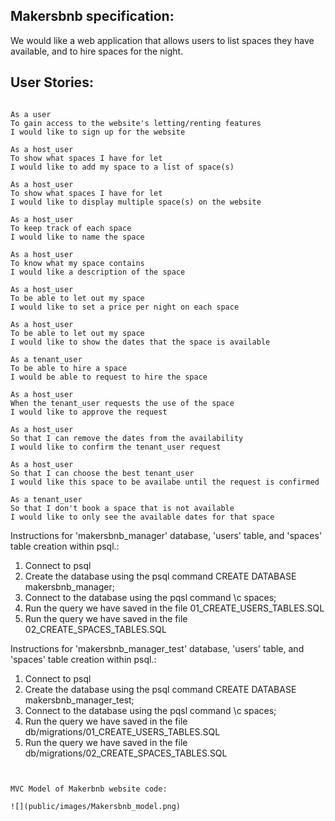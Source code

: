 <!-- A high level description of the project specification.
A user stories section (leave it blank for now). -->

## Makersbnb specification:

We would like a web application that allows users to list spaces they have available, and to hire spaces for the night.

<!-- We would like a web application that allows users to list spaces they have available, and to hire spaces for the night.

Headline specifications

Any signed-up user can list a new space.
Users can list multiple spaces.
Users should be able to name their space, provide a short description of the space, and a price per night.
Users should be able to offer a range of dates where their space is available.
Any signed-up user can request to hire any space for one night, and this should be approved by the user that owns that space.
Nights for which a space has already been booked should not be available for users to book that space.
Until a user has confirmed a booking request, that space can still be booked for that night. -->


## User Stories:
````

As a user
To gain access to the website's letting/renting features
I would like to sign up for the website

As a host_user
To show what spaces I have for let
I would like to add my space to a list of space(s)

As a host_user
To show what spaces I have for let
I would like to display multiple space(s) on the website

As a host_user
To keep track of each space
I would like to name the space

As a host_user
To know what my space contains
I would like a description of the space

As a host_user
To be able to let out my space
I would like to set a price per night on each space

As a host_user
To be able to let out my space
I would like to show the dates that the space is available

As a tenant_user 
To be able to hire a space
I would be able to request to hire the space

As a host_user
When the tenant_user requests the use of the space
I would like to approve the request

As a host_user
So that I can remove the dates from the availability
I would like to confirm the tenant_user request

As a host_user
So that I can choose the best tenant_user
I would like this space to be availabe until the request is confirmed

As a tenant_user
So that I don't book a space that is not available
I would like to only see the available dates for that space

````


Instructions for 'makersbnb_manager' database, 'users' table, and 'spaces' table creation within psql.:

1. Connect to psql
2. Create the database using the psql command CREATE DATABASE makersbnb_manager;
3. Connect to the database using the pqsl command \c spaces;
4. Run the query we have saved in the file 01_CREATE_USERS_TABLES.SQL
5. Run the query we have saved in the file 02_CREATE_SPACES_TABLES.SQL



Instructions for 'makersbnb_manager_test' database, 'users' table, and 'spaces' table creation within psql.:

1. Connect to psql
2. Create the database using the psql command CREATE DATABASE makersbnb_manager_test;
3. Connect to the database using the pqsl command \c spaces;
4. Run the query we have saved in the file db/migrations/01_CREATE_USERS_TABLES.SQL
5. Run the query we have saved in the file db/migrations/02_CREATE_SPACES_TABLES.SQL


````


MVC Model of Makerbnb website code:

![](public/images/Makersbnb_model.png)


